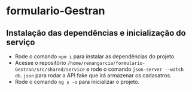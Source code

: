 # formulario-Gestran
## Instalação das dependências e inicialização do serviço

- Rode o comando ```npm i``` para instalar as dependências do projeto.
- Acesse o repositório ```/home/renangarcia/formulario-Gestran/src/shared/service``` e rode o comando ```json-server --watch db.json``` para rodar a API fake que irá armazenar os cadasatros.
- Rode o comando ```ng s -o``` para inicializar o projeto.
